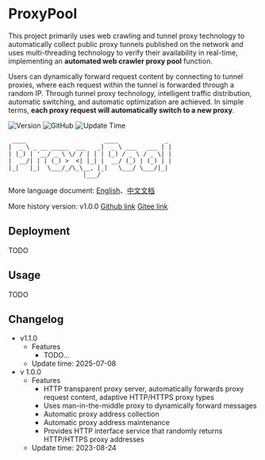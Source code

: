 # ProxyPool

This project primarily uses web crawling and tunnel proxy technology to automatically collect public proxy tunnels published on the network and uses multi-threading technology to verify their availability in real-time, implementing an **automated web crawler proxy pool** function.

Users can dynamically forward request content by connecting to tunnel proxies, where each request within the tunnel is forwarded through a random IP. Through tunnel proxy technology, intelligent traffic distribution, automatic switching, and automatic optimization are achieved. In simple terms, **each proxy request will automatically switch to a new proxy**.

![Version](https://img.shields.io/badge/Version-1.1.0-blue)
![GitHub](https://img.shields.io/github/license/ethanwang9/ProxyPool)
![Update Time](https://img.shields.io/badge/UpdateTime-2025/07/08-green)

```text
 ____                      ____             _ 
|  _ \ _ __ _____  ___   _|  _ \ ___   ___ | |
| |_) | '__/ _ \ \/ / | | | |_) / _ \ / _ \| |
|  __/| | | (_) >  <| |_| |  __/ (_) | (_) | |
|_|   |_|  \___/_/\_\__, |_|   \___/ \___/|_|
                     |___/
```

More language document: [English](README.md)、[中文文档](README_ZH.md)

More history version: v1.0.0 [Github link](https://github.com/ethanwang9/ProxyPool/releases/tag/1.0.0) [Gitee link](https://gitee.com/EthanWang9/ProxyPool/tree/1.0.0)

## Deployment

TODO

## Usage

TODO

## Changelog
- v1.1.0
  - Features
    - TODO...
  - Update time: 2025-07-08
- v 1.0.0
  - Features
    - HTTP transparent proxy server, automatically forwards proxy request content, adaptive HTTP/HTTPS proxy types
    - Uses man-in-the-middle proxy to dynamically forward messages
    - Automatic proxy address collection
    - Automatic proxy address maintenance
    - Provides HTTP interface service that randomly returns HTTP/HTTPS proxy addresses
  - Update time: 2023-08-24